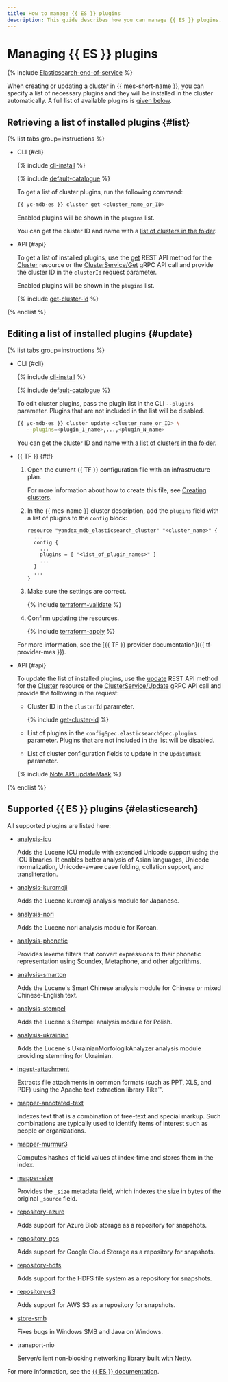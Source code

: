 ```yaml
---
title: How to manage {{ ES }} plugins
description: This guide describes how you can manage {{ ES }} plugins.
---
```


# Managing {{ ES }} plugins

{% include [Elasticsearch-end-of-service](../../_includes/mdb/mes/note-end-of-service.md) %}

When creating or updating a cluster in {{ mes-short-name }}, you can specify a list of necessary plugins and they will be installed in the cluster automatically. A full list of available plugins is [given below](#elasticsearch).

## Retrieving a list of installed plugins {#list}

{% list tabs group=instructions %}

- CLI {#cli}

   {% include [cli-install](../../_includes/cli-install.md) %}

   {% include [default-catalogue](../../_includes/default-catalogue.md) %}

   To get a list of cluster plugins, run the following command:

   ```bash
   {{ yc-mdb-es }} cluster get <cluster_name_or_ID>
   ```

   Enabled plugins will be shown in the `plugins` list.

   You can get the cluster ID and name with a [list of clusters in the folder](cluster-list.md#list-clusters).

- API {#api}

   To get a list of installed plugins, use the [get](../api-ref/Cluster/get.md) REST API method for the [Cluster](../api-ref/Cluster/index.md) resource or the [ClusterService/Get](../api-ref/grpc/cluster_service.md#Get) gRPC API call and provide the cluster ID in the `clusterId` request parameter.

   Enabled plugins will be shown in the `plugins` list.

   {% include [get-cluster-id](../../_includes/managed-elasticsearch/get-cluster-id.md) %}

{% endlist %}

## Editing a list of installed plugins {#update}

{% list tabs group=instructions %}

- CLI {#cli}

   {% include [cli-install](../../_includes/cli-install.md) %}

   {% include [default-catalogue](../../_includes/default-catalogue.md) %}

   To edit cluster plugins, pass the plugin list in the CLI `--plugins` parameter. Plugins that are not included in the list will be disabled.

   ```bash
   {{ yc-mdb-es }} cluster update <cluster_name_or_ID> \
      --plugins=<plugin_1_name>,...,<plugin_N_name>
   ```

   You can get the cluster ID and name [with a list of clusters in the folder](cluster-list.md#list-clusters).

- {{ TF }} {#tf}

   1. Open the current {{ TF }} configuration file with an infrastructure plan.

      For more information about how to create this file, see [Creating clusters](cluster-create.md).

   1. In the {{ mes-name }} cluster description, add the `plugins` field with a list of plugins to the `config` block:

      ```hcl
      resource "yandex_mdb_elasticsearch_cluster" "<cluster_name>" {
        ...
        config {
          ...
          plugins = [ "<list_of_plugin_names>" ]
          ...
        }
        ...
      }
      ```

   1. Make sure the settings are correct.

      {% include [terraform-validate](../../_includes/mdb/terraform/validate.md) %}

   1. Confirm updating the resources.

      {% include [terraform-apply](../../_includes/mdb/terraform/apply.md) %}

   For more information, see the [{{ TF }} provider documentation]({{ tf-provider-mes }}).

- API {#api}

   To update the list of installed plugins, use the [update](../api-ref/Cluster/update.md) REST API method for the [Cluster](../api-ref/Cluster/index.md) resource or the [ClusterService/Update](../api-ref/grpc/cluster_service.md#Update) gRPC API call and provide the following in the request:
   * Cluster ID in the `clusterId` parameter.

      {% include [get-cluster-id](../../_includes/managed-elasticsearch/get-cluster-id.md) %}

   * List of plugins in the `configSpec.elasticsearchSpec.plugins` parameter. Plugins that are not included in the list will be disabled.
   * List of cluster configuration fields to update in the `UpdateMask` parameter.

   {% include [Note API updateMask](../../_includes/note-api-updatemask.md) %}

{% endlist %}

## Supported {{ ES }} plugins {#elasticsearch}

All supported plugins are listed here:

* [analysis-icu](https://www.elastic.co/guide/en/elasticsearch/plugins/current/analysis-icu.html)

   Adds the Lucene ICU module with extended Unicode support using the ICU libraries. It enables better analysis of Asian languages, Unicode normalization, Unicode-aware case folding, collation support, and transliteration.

* [analysis-kuromoji](https://www.elastic.co/guide/en/elasticsearch/plugins/current/analysis-kuromoji.html)

   Adds the Lucene kuromoji analysis module for Japanese.

* [analysis-nori](https://www.elastic.co/guide/en/elasticsearch/plugins/current/analysis-nori.html)

   Adds the Lucene nori analysis module for Korean.

* [analysis-phonetic](https://www.elastic.co/guide/en/elasticsearch/plugins/current/analysis-phonetic.html)

   Provides lexeme filters that convert expressions to their phonetic representation using Soundex, Metaphone, and other algorithms.

* [analysis-smartcn](https://www.elastic.co/guide/en/elasticsearch/plugins/current/analysis-smartcn.html)

   Adds the Lucene's Smart Chinese analysis module for Chinese or mixed Chinese-English text.

* [analysis-stempel](https://www.elastic.co/guide/en/elasticsearch/plugins/current/analysis-stempel.html)

   Adds the Lucene's Stempel analysis module for Polish.

* [analysis-ukrainian](https://www.elastic.co/guide/en/elasticsearch/plugins/current/analysis-ukrainian.html)

   Adds the Lucene's UkrainianMorfologikAnalyzer analysis module providing stemming for Ukrainian.

* [ingest-attachment](https://www.elastic.co/guide/en/elasticsearch/plugins/current/ingest-attachment.html)

   Extracts file attachments in common formats (such as PPT, XLS, and PDF) using the Apache text extraction library Tika™.

* [mapper-annotated-text](https://www.elastic.co/guide/en/elasticsearch/plugins/current/mapper-annotated-text.html)

   Indexes text that is a combination of free-text and special markup. Such combinations are typically used to identify items of interest such as people or organizations.

* [mapper-murmur3](https://www.elastic.co/guide/en/elasticsearch/plugins/current/mapper-murmur3.html)

   Computes hashes of field values at index-time and stores them in the index.

* [mapper-size](https://www.elastic.co/guide/en/elasticsearch/plugins/current/mapper-size.html)

   Provides the `_size` metadata field, which indexes the size in bytes of the original `_source` field.

* [repository-azure](https://www.elastic.co/guide/en/elasticsearch/plugins/current/repository-azure.html)

   Adds support for Azure Blob storage as a repository for snapshots.

* [repository-gcs](https://www.elastic.co/guide/en/elasticsearch/plugins/current/repository-gcs.html)

   Adds support for Google Cloud Storage as a repository for snapshots.

* [repository-hdfs](https://www.elastic.co/guide/en/elasticsearch/plugins/current/repository-hdfs.html)

   Adds support for the HDFS file system as a repository for snapshots.

* [repository-s3](https://www.elastic.co/guide/en/elasticsearch/reference/current/repository-s3.html)

   Adds support for AWS S3 as a repository for snapshots.

* [store-smb](https://www.elastic.co/guide/en/elasticsearch/plugins/current/store-smb.html)

   Fixes bugs in Windows SMB and Java on Windows.

* transport-nio

   Server/client non-blocking networking library built with Netty.

For more information, see the [{{ ES }} documentation](https://www.elastic.co/guide/en/elasticsearch/plugins/current/index.html).
